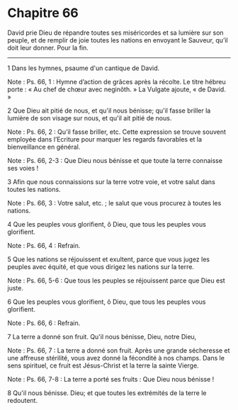# Chapitre 66

David prie Dieu de répandre toutes ses miséricordes et sa lumière sur son peuple, et de remplir de joie toutes les nations en envoyant le Sauveur, qu’il doit leur donner.
Pour la fin.

***

1 Dans les hymnes, psaume d'un cantique de David.

<span class="bible-note">Note : </span> Ps. 66, 1 : Hymne d’action de grâces après la récolte. Le titre hébreu porte : « Au chef de chœur avec neginôth. » La Vulgate ajoute, « de David. »


2 Que Dieu ait pitié de nous, et qu'il nous bénisse; qu'il fasse briller la lumière de son visage sur nous, et qu'il ait pitié de nous.

<span class="bible-note">Note : </span> Ps. 66, 2 : Qu’il fasse briller, etc. Cette expression se trouve souvent employée dans l’Ecriture pour marquer les regards favorables et la bienveillance en général.

<span class="bible-note">Note : </span> Ps. 66, 2-3 : Que Dieu nous bénisse et que toute la terre connaisse ses voies !

3 Afin que nous connaissions sur la terre votre voie, et votre salut dans toutes les nations.

<span class="bible-note">Note : </span> Ps. 66, 3 : Votre salut, etc. ; le salut que vous procurez à toutes les nations.


4 Que les peuples vous glorifient, ô Dieu, que tous les peuples vous glorifient.

<span class="bible-note">Note : </span> Ps. 66, 4 : Refrain.


5 Que les nations se réjouissent et exultent, parce que vous jugez les peuples avec équité, et que vous dirigez les nations sur la terre.

<span class="bible-note">Note : </span> Ps. 66, 5-6 : Que tous les peuples se réjouissent parce que Dieu est juste.


6 Que les peuples vous glorifient, ô Dieu, que tous les peuples vous glorifient.

<span class="bible-note">Note : </span> Ps. 66, 6 : Refrain.


7 La terre a donné son fruit. Qu'il nous bénisse, Dieu, notre Dieu,

<span class="bible-note">Note : </span> Ps. 66, 7 : La terre a donné son fruit. Après une grande sécheresse et une affreuse stérilité, vous avez donné la fécondité à nos champs. Dans le sens spirituel, ce fruit est Jésus-Christ et la terre la sainte Vierge.

<span class="bible-note">Note : </span> Ps. 66, 7-8 : La terre a porté ses fruits : Que Dieu nous bénisse !

8 Qu'il nous bénisse. Dieu; et que toutes les extrémités de la terre le redoutent.

